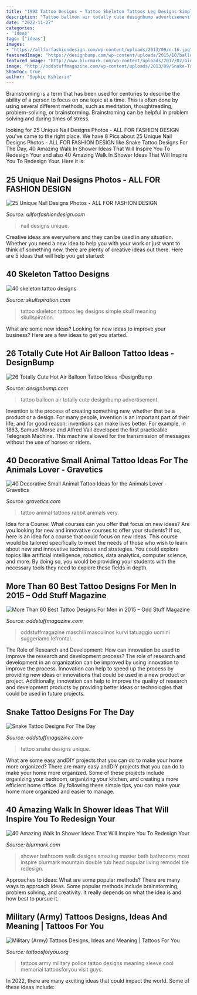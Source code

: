 ```yaml
---
title: "1993 Tattoo Designs ~ Tattoo Skeleton Tattoos Leg Designs Simple Skull Meaning Skullspiration"
description: "Tattoo balloon air totally cute designbump advertisement"
date: "2022-11-27"
categories:
- "ideas"
tags: ["ideas"]
images:
- "https://allforfashiondesign.com/wp-content/uploads/2013/09/n-16.jpg"
featuredImage: "https://designbump.com/wp-content/uploads/2015/10/balloon-tattoo-ideas12.jpg"
featured_image: "http://www.blurmark.com/wp-content/uploads/2017/02/Ginormous-shower.jpg"
image: "http://oddstuffmagazine.com/wp-content/uploads/2013/09/Snake-Tattoo-Designs-11-566x800.jpg"
ShowToc: true
author: "Sophie Kshlerin"
---
```



Brainstroming is a term that has been used for centuries to describe the ability of a person to focus on one topic at a time. This is often done by using several different methods, such as meditation, thoughtreading, problem-solving, or brainstorming. Brainstroming can be helpful in problem solving and during times of stress.

	

		
looking for 25 Unique Nail Designs Photos - ALL FOR FASHION DESIGN you've came to the right place. We have 8 Pics about 25 Unique Nail Designs Photos - ALL FOR FASHION DESIGN like Snake Tattoo Designs For The Day, 40 Amazing Walk In Shower Ideas That Will Inspire You To Redesign Your and also 40 Amazing Walk In Shower Ideas That Will Inspire You To Redesign Your. Here it is:
		
    
## 25 Unique Nail Designs Photos - ALL FOR FASHION DESIGN

<img loading=lazy src="https://allforfashiondesign.com/wp-content/uploads/2013/09/n-16.jpg" onerror="this.onerror=null;this.src='https://tse1.mm.bing.net/th?id=OIP.YxD3y5ooDIU3ToVB7w1_igHaJ3&amp;pid=15.1';" alt="25 Unique Nail Designs Photos - ALL FOR FASHION DESIGN">

_Source: allforfashiondesign.com_

>nail designs unique. 

	

Creative ideas are everywhere and they can be used in any situation. Whether you need a new idea to help you with your work or just want to think of something new, there are plenty of creative ideas out there. Here are 5 ideas that will help you get started: 

    
## 40 Skeleton Tattoo Designs

<img loading=lazy src="http://www.skullspiration.com/wp-content/uploads/2013/12/skeleton.jpeg" onerror="this.onerror=null;this.src='https://tse1.mm.bing.net/th?id=OIP.mFQQr2knGfJScwfN1FsZjAHaJ4&amp;pid=15.1';" alt="40 skeleton tattoo designs">

_Source: skullspiration.com_

>tattoo skeleton tattoos leg designs simple skull meaning skullspiration. 

	

What are some new ideas?
Looking for new ideas to improve your business? Here are a few ideas to get you started.

    
## 26 Totally Cute Hot Air Balloon Tattoo Ideas -DesignBump

<img loading=lazy src="https://designbump.com/wp-content/uploads/2015/10/balloon-tattoo-ideas12.jpg" onerror="this.onerror=null;this.src='https://tse3.mm.bing.net/th?id=OIP.JkWOLGtyoyfy6GlsmJGpKwHaLH&amp;pid=15.1';" alt="26 Totally Cute Hot Air Balloon Tattoo Ideas -DesignBump">

_Source: designbump.com_

>tattoo balloon air totally cute designbump advertisement. 

	

Invention is the process of creating something new, whether that be a product or a design. For many people, invention is an important part of their life, and for good reason: inventions can make lives better. For example, in 1863, Samuel Morse and Alfred Vail developed the first practicable Telegraph Machine. This machine allowed for the transmission of messages without the use of horses or riders.

    
## 40 Decorative Small Animal Tattoo Ideas For The Animals Lover - Gravetics

<img loading=lazy src="https://www.gravetics.com/wp-content/uploads/2017/08/Rabbit-Tattoo.jpg" onerror="this.onerror=null;this.src='https://tse3.mm.bing.net/th?id=OIP.kA_fOjB-IytcjH31kejL8gHaLH&amp;pid=15.1';" alt="40 Decorative Small Animal Tattoo Ideas for the Animals Lover - Gravetics">

_Source: gravetics.com_

>tattoo animal tattoos rabbit animals very. 

	

Idea for a Course: What courses can you offer that focus on new ideas?
Are you looking for new and innovative courses to offer your students? If so, here is an idea for a course that could focus on new ideas. This course would be tailored specifically to meet the needs of those who wish to learn about new and innovative techniques and strategies. You could explore topics like artificial intelligence, robotics, data analytics, computer science, and more. By doing so, you would be providing your students with the necessary tools they need to explore these fields in depth.

    
## More Than 60 Best Tattoo Designs For Men In 2015 – Odd Stuff Magazine

<img loading=lazy src="https://oddstuffmagazine.com/wp-content/uploads/2013/09/Best-tattoo-designs-for-Men-19-539x800.jpg" onerror="this.onerror=null;this.src='https://tse1.mm.bing.net/th?id=OIP.aaRd9T5jHle0MQaT48wnaAHaK_&amp;pid=15.1';" alt="More Than 60 Best Tattoo Designs For Men in 2015 – Odd Stuff Magazine">

_Source: oddstuffmagazine.com_

>oddstuffmagazine maschili masculinos kurvi tatuaggio uomini suggeriamo lefrontal. 

	

The Role of Research and Development: How can innovation be used to improve the research and development process?
The role of research and development in an organization can be improved by using innovation to improve the process. Innovation can help to speed up the process by providing new ideas or innovations that could be used in a new product or project. Additionally, innovation can help to improve the quality of research and development products by providing better ideas or technologies that could be used in future projects.

    
## Snake Tattoo Designs For The Day

<img loading=lazy src="http://oddstuffmagazine.com/wp-content/uploads/2013/09/Snake-Tattoo-Designs-11-566x800.jpg" onerror="this.onerror=null;this.src='https://tse2.mm.bing.net/th?id=OIP.q-9uoC2xgbfOKmoezTIiegHaKd&amp;pid=15.1';" alt="Snake Tattoo Designs For The Day">

_Source: oddstuffmagazine.com_

>tattoo snake designs unique. 

	

What are some easy andDIY projects that you can do to make your home more organized?
There are many easy andDIY projects that you can do to make your home more organized. Some of these projects include organizing your bedroom, organizing your kitchen, and creating a more efficient home office. By following these simple tips, you can make your home more organized and easier to manage.

    
## 40 Amazing Walk In Shower Ideas That Will Inspire You To Redesign Your

<img loading=lazy src="http://www.blurmark.com/wp-content/uploads/2017/02/Ginormous-shower.jpg" onerror="this.onerror=null;this.src='https://tse3.mm.bing.net/th?id=OIP.JzAeUEwbqxS_fqgBdVyyKgHaLH&amp;pid=15.1';" alt="40 Amazing Walk In Shower Ideas That Will Inspire You To Redesign Your">

_Source: blurmark.com_

>shower bathroom walk designs amazing master bath bathrooms most inspire blurmark mountain double tub head popular living remodel tile redesign. 

	

Approaches to ideas: What are some popular methods?
There are many ways to approach ideas. Some popular methods include brainstorming, problem solving, and creativity. It really depends on what the idea is and how best to pursue it.

    
## Military (Army) Tattoos Designs, Ideas And Meaning | Tattoos For You

<img loading=lazy src="http://www.tattoosforyou.org/wp-content/uploads/2013/10/Army-Tattoos-For-Men-688x1024.jpg" onerror="this.onerror=null;this.src='https://tse2.mm.bing.net/th?id=OIP.yVNBmhkYZWRqocnZuoctsQHaLB&amp;pid=15.1';" alt="Military (Army) Tattoos Designs, Ideas and Meaning | Tattoos For You">

_Source: tattoosforyou.org_

>tattoos army military police tattoo designs meaning sleeve cool memorial tattoosforyou visit guys. 

	

In 2022, there are many exciting ideas that could impact the world. Some of these ideas include: 

